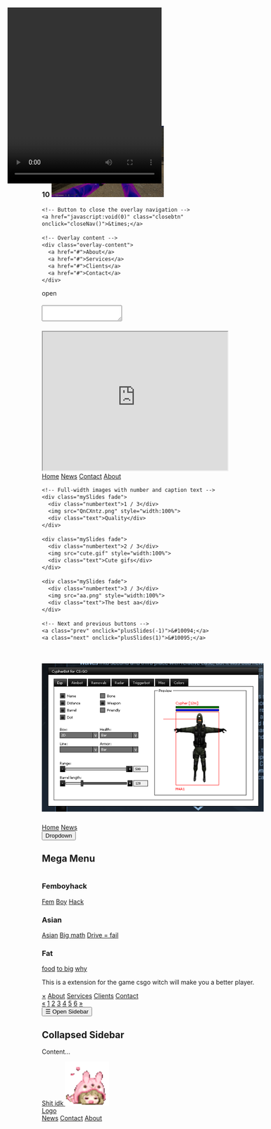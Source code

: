 <!DOCTYPE html>
<html>
<head>
    <link rel="stylesheet" href="fancy.css">
    <link rel="stylesheet" href="https://cdnjs.cloudflare.com/ajax/libs/font-awesome/4.7.0/css/font-awesome.min.css">
    <title>Femboyhack.cc</title>
    <link rel="icon" type="image/x-icon" href="/images/favicon.gif">
</head>
<body>

<h1>Femboyhack v2</h1>
<h2>
    <a href="http://www.femboyhack.com/">Not a real website</a>
</h2>

<!-- The social media icon bar -->
<div class="icon-bar">
    <a href="#" class="facebook"><i class="fa fa-facebook"></i></a>
    <a href="#" class="twitter"><i class="fa fa-twitter"></i></a>
    <a href="http://google.com/" class="google"><i class="fa fa-google"></i></a>
    <a href="#" class="linkedin"><i class="fa fa-linkedin"></i></a>
    <a href="https://www.youtube.com/@cossegosse298" class="youtube"><i class="fa fa-youtube"></i></a>
  </div>

<h3>
    <time dat="10:10">
        <span class="date">10</span>
    </time>
    <img src="aa.png" alt="very epic image" height="255" width="255">
</h3>
<!-- The overlay -->
<div id="myNav" class="overlay">

    <!-- Button to close the overlay navigation -->
    <a href="javascript:void(0)" class="closebtn" onclick="closeNav()">&times;</a>
  
    <!-- Overlay content -->
    <div class="overlay-content">
      <a href="#">About</a>
      <a href="#">Services</a>
      <a href="#">Clients</a>
      <a href="#">Contact</a>
    </div>
  
  </div>
  
  <!-- Use any element to open/show the overlay navigation menu -->
  <span onclick="openNav()">open</span>
<h4>
    <textarea
        name="code" cols="omg whites">
    </textarea>
</h4>

<iframe width="420" height="315"
src="https://www.youtube.com/watch?v=s4YuFAqQc-Y">
</iframe>

<div class="pill-nav">
    <a class="active" href="#home">Home</a>
    <a href="#news">News</a>
    <a href="#contact">Contact</a>
    <a href="#about">About</a>
  </div>

  <!-- Slideshow container -->
<div class="slideshow-container">

    <!-- Full-width images with number and caption text -->
    <div class="mySlides fade">
      <div class="numbertext">1 / 3</div>
      <img src="QnCXntz.png" style="width:100%">
      <div class="text">Quality</div>
    </div>
  
    <div class="mySlides fade">
      <div class="numbertext">2 / 3</div>
      <img src="cute.gif" style="width:100%">
      <div class="text">Cute gifs</div>
    </div>
  
    <div class="mySlides fade">
      <div class="numbertext">3 / 3</div>
      <img src="aa.png" style="width:100%">
      <div class="text">The best aa</div>
    </div>
  
    <!-- Next and previous buttons -->
    <a class="prev" onclick="plusSlides(-1)">&#10094;</a>
    <a class="next" onclick="plusSlides(1)">&#10095;</a>
  </div>
  <br>
  
  <!-- The dots/circles -->
  <div style="text-align:center">
    <span class="dot" onclick="currentSlide(1)"></span>
    <span class="dot" onclick="currentSlide(2)"></span>
    <span class="dot" onclick="currentSlide(3)"></span>
  </div>

  <script>
    let slideIndex = 0;
    showSlides();
    
    function showSlides() {
      let i;
      let slides = document.getElementsByClassName("mySlides");
      for (i = 0; i < slides.length; i++) {
        slides[i].style.display = "none";
      }
      slideIndex++;
      if (slideIndex > slides.length) {slideIndex = 1}
      slides[slideIndex-1].style.display = "block";
      setTimeout(showSlides, 5000); // Change image every 5 seconds
    }
    </script>

<video style="position:absolute;height:400px;width:350px;top:25px;left:150px" controls>
  <source src="movie.mp4" type="video/mp4">
Your browser does not support the video tag.
</video>

<h5>
    <img src="QnCXntz.png" alt="why is this here">
</h5>
<div class="navbar">
    <a href="#home">Home</a>
    <a href="#news">News</a>
    <div class="dropdown">
      <button class="dropbtn">Dropdown
        <i class="fa fa-caret-down"></i>
      </button>
      <div class="dropdown-content">
        <div class="header">
          <h2>Mega Menu</h2>
        </div>
        <div class="row">
          <div class="column">
            <h3>Femboyhack</h3>
            <a href="#">Fem</a>
            <a href="#">Boy</a>
            <a href="#">Hack</a>
          </div>
          <div class="column">
            <h3>Asian</h3>
            <a href="#">Asian</a>
            <a href="#">Big math</a>
            <a href="#">Drive = fail</a>
          </div>
          <div class="column">
            <h3>Fat</h3>
            <a href="#">food</a>
            <a href="#">to big</a>
            <a href="#">why</a>
          </div>
        </div>
      </div>
    </div>
  </div>
<p>This is a extension for the game csgo witch will make you a better player.</p>
<div id="mySidebar" class="sidebar">
    <a href="javascript:void(0)" class="closebtn" onclick="closeNav()">&times;</a>
    <a href="#">About</a>
    <a href="#">Services</a>
    <a href="#">Clients</a>
    <a href="#">Contact</a>
  </div>

  <div class="pagination">
    <a href="#">&laquo;</a>
    <a href="#">1</a>
    <a class="active" href="#">2</a>
    <a href="#">3</a>
    <a href="#">4</a>
    <a href="#">5</a>
    <a href="#">6</a>
    <a href="#">&raquo;</a>
  </div>

  <div id="main">
    <button class="openbtn" onclick="openNav()">&#9776; Open Sidebar</button>
    <h2>Collapsed Sidebar</h2>
    <p>Content...</p>
  </div>
<a href="https://cdn.discordapp.com/attachments/856319696894558248/911715715604697188/unknown.png">Shit idk </a>
<img src="cute.gif" alt="cute image" height="100" width="100">
<style>
    body
    {
        background-image: url('paradox-femboy.gif');
    }
</style>
<!-- Top Navigation Menu -->
<div class="topnav">
    <a href="#home" class="active">Logo</a>
    <!-- Navigation links (hidden by default) -->
    <div id="myLinks">
      <a href="#Femboy">News</a>
      <a href="#Asian">Contact</a>
      <a href="#Fat">About</a>
    </div>
    <!-- "Hamburger menu" / "Bar icon" to toggle the navigation links -->
    <a href="javascript:void(0);" class="icon" onclick="myFunction()">
      <i class="fa fa-bars"></i>
    </a>
  </div>

</body>
</html>
